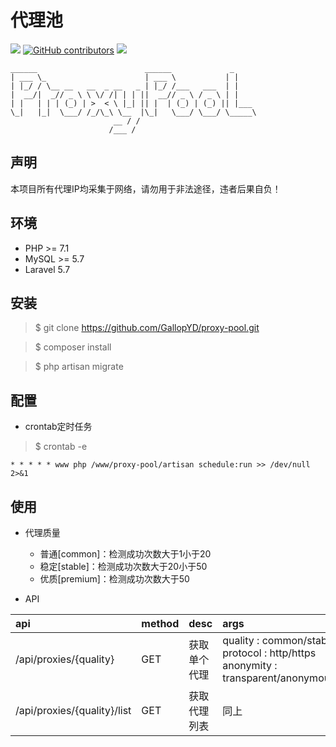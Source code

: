 # 代理池

[![](https://img.shields.io/badge/Powered%20by-GallopYD-green.svg)](https://357.im/)
[![GitHub contributors](https://img.shields.io/github/contributors/GallopYD/proxy-pool.svg)](https://github.com/GallopYD/proxy-pool/graphs/contributors)
[![](https://img.shields.io/badge/language-PHP-blue.svg)](https://github.com/GallopYD/proxy-pool)

    ______                        ______             _
    | ___ \_                      | ___ \           | |
    | |_/ / \__ __   __  _ __   _ | |_/ /___   ___  | |
    |  __/|  _// _ \ \ \/ /| | | ||  __// _ \ / _ \ | |
    | |   | | | (_) | >  < \ |_| || |  | (_) | (_) || |___
    \_|   |_|  \___/ /_/\_\ \__  |\_|   \___/ \___/ \_____\
                           __ / /
                          /___ /
## 声明
本项目所有代理IP均采集于网络，请勿用于非法途径，违者后果自负！

## 环境

- PHP >= 7.1
- MySQL >= 5.7
- Laravel 5.7

## 安装

> $ git clone https://github.com/GallopYD/proxy-pool.git

> $ composer install

> $ php artisan migrate

## 配置

* crontab定时任务

> $ crontab -e

```
* * * * * www php /www/proxy-pool/artisan schedule:run >> /dev/null 2>&1
```

## 使用

* 代理质量
    * 普通[common]：检测成功次数大于1小于20
    * 稳定[stable]：检测成功次数大于20小于50
    * 优质[premium]：检测成功次数大于50

* API

| api | method | desc | args|
| :--| :-- | :-- | :--|
| /api/proxies/{quality} | GET | 获取单个代理 | quality : common/stable/premium <br>protocol : http/https<br> anonymity : transparent/anonymous/distorting/high_anonymous|
| /api/proxies/{quality}/list | GET | 获取代理列表 | 同上|